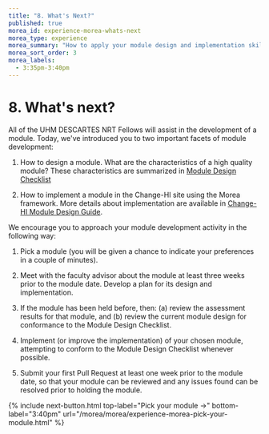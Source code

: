 ```yaml
---
title: "8. What's Next?"
published: true
morea_id: experience-morea-whats-next
morea_type: experience
morea_summary: "How to apply your module design and implementation skills in future"
morea_sort_order: 3
morea_labels:
  - 3:35pm-3:40pm
---
```


# 8. What's next?

All of the UHM DESCARTES NRT Fellows will assist in the development of a module. Today, we've introduced you to two important facets of module development:

1. How to design a module. What are the characteristics of a high quality module?  These characteristics are summarized in [Module Design Checklist](https://morea-framework.github.io/docs/change-hi/module-design-checklist)

2. How to implement a module in the Change-HI site using the Morea framework. More details about implementation are available in [Change-HI Module Design Guide](https://morea-framework.github.io/docs/category/change-hi).

We encourage you to approach your module development activity in the following way:

1.  Pick a module (you will be given a chance to indicate your preferences in a couple of minutes).

2. Meet with the faculty advisor about the module at least three weeks prior to the module date. Develop a plan for its design and implementation.

3. If the module has been held before, then: (a) review the assessment results for that module, and (b) review the current module design for conformance to the Module Design Checklist.

4. Implement (or improve the implementation) of your chosen module, attempting to conform to the Module Design Checklist whenever possible.

5. Submit your first Pull Request at least one week prior to the module date, so that your module can be reviewed and any issues found can be resolved prior to holding the module.


{% include next-button.html
top-label="Pick your module ->"
bottom-label="3:40pm"
url="/morea/morea/experience-morea-pick-your-module.html" %}
